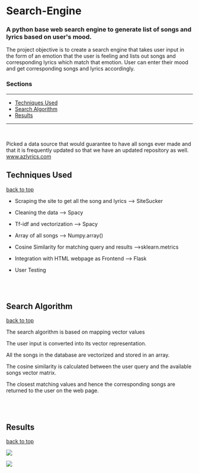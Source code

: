# Search-Engine

### A python base web search engine to generate list of songs and lyrics based on user's mood.

The project objective is to create a search engine that takes user input in the form of an emotion that the user is feeling and lists out songs and corresponding lyrics which match that emotion.
User can enter their mood and get corresponding songs and lyrics accordingly.
<br>


### Sections
<hr>

- [Techniques Used](#Techniques-Used)
- [Search Algorithm](#Search-Algorithm)
- [Results](#results)

<hr>
<br>

Picked a data source that would guarantee to have all songs ever made and that it is frequently updated so that we have an updated repository as well.
www.azlyrics.com

## Techniques Used
[back to top](#sections)

- Scraping the site to get all the song and lyrics --> SiteSucker

- Cleaning the data --> Spacy

- Tf-idf and vectorization --> Spacy

- Array of all songs --> Numpy.array()

- Cosine Similarity for matching query and results -->sklearn.metrics

- Integration with HTML webpage as Frontend --> Flask

- User Testing
<br>
<br>

## Search Algorithm

[back to top](#sections)

The search algorithm is based on mapping vector values

The user input is converted into its vector representation.

All the songs in the database are vectorized and stored in an array.

The cosine similarity is calculated between the user query and the available songs vector matrix.

The closest matching values and hence the corresponding songs are returned to the user on the web page.

<br>
<br>

## Results

[back to top](#sections)

![](./images/Picture1.png)

![](./images/Picture2.png)
<br>
